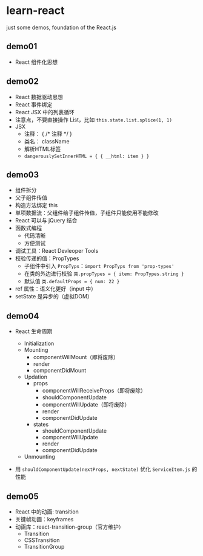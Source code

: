 # learn-react
just some demos, foundation of the React.js

## demo01

+ React 组件化思想

## demo02

+ React 数据驱动思想
+ React 事件绑定
+ React JSX 中的列表循环
+ 注意点，不要直接操作 List，比如 ```this.state.list.splice(1, 1)```
+ JSX
    - 注释： { /* 注释 */ }
    - 类名： className
    - 解析HTML标签
    - ```dangerouslySetInnerHTML = { { __html: item } }```


## demo03

+ 组件拆分
+ 父子组件传值
+ 构造方法绑定 this
+ 单项数据流：父组件给子组件传值，子组件只能使用不能修改
+ React 可以与 jQuery 结合
+ 函数式编程
    - 代码清晰
    - 方便测试
+ 调试工具：React Devleoper Tools
+ 校验传递的值：PropTypes
    - 子组件中引入 ```PropTyps```：```import PropTyps from 'prop-types'```
    - 在类的外边进行校验 ```类.propTypes = { item: PropTypes.string }```
    - 默认值 ```类.defaultProps = { num: 22 }```
+ ref 属性：语义化更好（input 中）
+ setState 是异步的（虚拟DOM）


## demo04

+ React 生命周期
    - Initialization
    - Mounting
        - componentWillMount（即将废除）
        - render
        - componentDidMount
    - Updation
        - props
            - componentWillReceiveProps（即将废除）
            - shouldComponentUpdate
            - componentWillUpdate（即将废除）
            - render
            - componentDidUpdate
        - states
            - shouldComponentUpdate
            - componentWillUpdate
            - render
            - componentDidUpdate
    - Unmounting

+ 用 ```shouldComponentUpdate(nextProps, nextState)``` 优化 ```ServiceItem.js``` 的性能

## demo05

+ React 中的动画: transition
+ 关键帧动画：keyframes
+ 动画库：react-transition-group（官方维护）
    - Transition
    - CSSTransition
    - TransitionGroup
